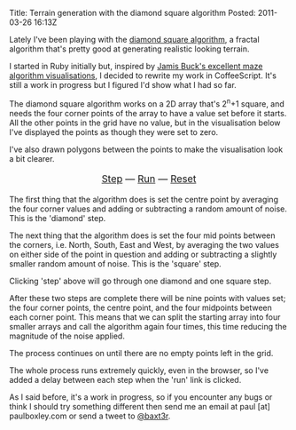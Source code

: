 Title: Terrain generation with the diamond square algorithm
Posted: 2011-03-26 16:13Z

Lately I've been playing with the [diamond square algorithm][diamond-square], a fractal algorithm that's pretty good at generating realistic looking terrain.

I started in Ruby initially but, inspired by [Jamis Buck's excellent maze algorithm visualisations][mazes], I decided to rewrite my work in CoffeeScript. It's still a work in progress but I figured I'd show what I had so far.

The diamond square algorithm works on a 2D array that's 2<sup>n</sup>+1 square, and needs the four corner points of the array to have a value set before it starts. All the other points in the grid have no value, but in the visualisation below I've displayed the points as though they were set to zero.

I've also drawn polygons between the points to make the visualisation look a bit clearer.

<script src="http://static.paulboxley.com/terrain-1/generate_terrain.js"></script>
<script src="http://static.paulboxley.com/terrain-1/draw_terrain.js"></script>
<script>$(window).load(function(){
  initialise();
  draw();
})</script>

<p style="text-align: center; font-size: 1.25em;">
  <canvas id="terrain" width="530" height="430"></canvas>
  <a href="javascript:draw_step();">Step</a> &mdash;
  <a href="javascript:draw_run();">Run</a> &mdash;
  <a href="javascript:draw_reset();">Reset</a>
</p>

The first thing that the algorithm does is set the centre point by averaging the four corner values and adding or subtracting a random amount of noise. This is the 'diamond' step.

The next thing that the algorithm does is set the four mid points between the corners, i.e. North, South, East and West, by averaging the two values on either side of the point in question and adding or subtracting a slightly smaller random amount of noise. This is the 'square' step.

Clicking 'step' above will go through one diamond and one square step.

After these two steps are complete there will be nine points with values set; the four corner points, the centre point, and the four midpoints between each corner point. This means that we can split the starting array into four smaller arrays and call the algorithm again four times, this time reducing the magnitude of the noise applied.

The process continues on until there are no empty points left in the grid.

The whole process runs extremely quickly, even in the browser, so I've added a delay between each step when the 'run' link is clicked.

As I said before, it's a work in progress, so if you encounter any bugs or think I should try something different then send me an email at paul [at] paulboxley.com or send a tweet to [@baxt3r][].

  [diamond-square]: http://en.wikipedia.org/wiki/Diamond-square_algorithm
  [mazes]: http://www.jamisbuck.org/mazes/
  [@baxt3r]: https://twitter.com/baxt3r